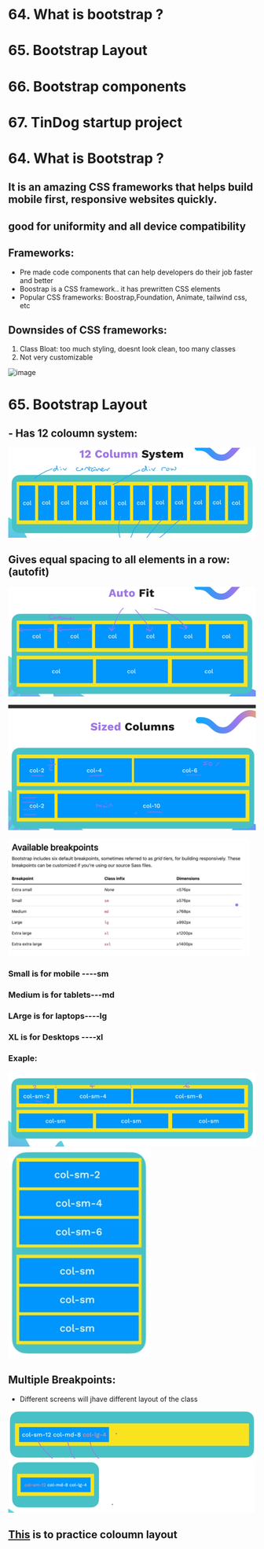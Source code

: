 # 64. What is bootstrap ?
# 65. Bootstrap Layout
# 66. Bootstrap components
# 67. TinDog startup project

# 64. What is Bootstrap ?

## It is an amazing CSS frameworks that helps build mobile first, responsive websites quickly.
## good for uniformity and all device compatibility

## Frameworks: 
- Pre made code components that can help developers do their job faster and better
- Boostrap is a CSS framework.. it has prewritten CSS elements
- Popular CSS frameworks: Boostrap,Foundation, Animate, tailwind css, etc


## Downsides of CSS frameworks:
1. Class Bloat: too much styling, doesnt look clean, too many classes
2. Not very customizable

![image](https://github.com/vinitkesh/webdev.notes/assets/139075087/9614235d-ff8b-4f3b-8ce4-5c8104e37341)


# 65. Bootstrap Layout
## - Has 12 coloumn system:
![12 coloumns](image-8.png)

## Gives equal spacing to all elements in a row:(autofit)
![auto fir](image-9.png)


![Alt text](image-10.png)

![breakpoints](image-11.png)

### Small is for mobile  ----sm 
### Medium is for tablets---md
### LArge is for laptops----lg
### XL is for Desktops ----xl

### Exaple:
![Alt text](image-12.png)
![Alt text](image-13.png)

## Multiple Breakpoints: 
- Different screens will jhave different layout of the class

![Alt text](image-14.png)
![Alt text](image-16.png)

## [This](https://appbrewery.github.io/bootstrap-layout/) is to practice coloumn layout








